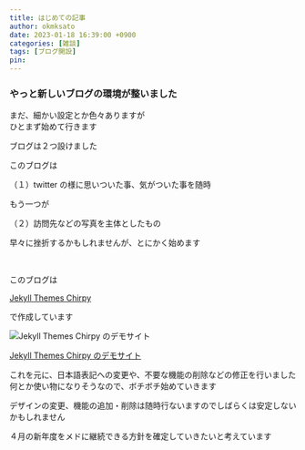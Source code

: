 ```yaml
---
title: はじめての記事
author: okmksato
date: 2023-01-18 16:39:00 +0900
categories: [雑談]
tags: [ブログ開設]
pin: 
---
```


### やっと新しいブログの環境が整いました

まだ、細かい設定とか色々ありますが  
ひとまず始めて行きます  

ブログは２つ設けました

このブログは

（１）twitter の様に思いついた事、気がついた事を随時

もう一つが

（２）訪問先などの写真を主体としたもの

早々に挫折するかもしれませんが、とにかく始めます

<br />

このブログは

[Jekyll Themes Chirpy](http://jekyllthemes.org/themes/jekyll-theme-chirpy/)

で作成しています

![Jekyll Themes Chirpy のデモサイト](images/2023-01-15-chirpy-demo.jpg)

[Jekyll Themes Chirpy のデモサイト](https://chirpy.cotes.page/)

これを元に、日本語表記への変更や、不要な機能の削除などの修正を行いました  
何とか使い物になりそうなので、ボチボチ始めていきます  
  
デザインの変更、機能の追加・削除は随時行ないますのでしばらくは安定しないかもしれません  

４月の新年度をメドに継続できる方針を確定していきたいと考えています
